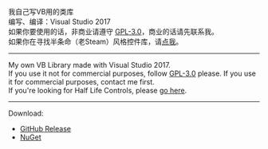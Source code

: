 我自己写VB用的类库  
编写、编译：Visual Studio 2017  
如果你要使用的话，非商业请遵守 [GPL-3.0](https://github.com/gordonwalkedby/Walkedbys_Library/blob/master/LICENSE)，商业的话请先联系我。  
如果你在寻找半条命（老Steam）风格控件库，请[点我](https://github.com/gordonwalkedby/Walkedbys_Library/blob/master/WL/HLControl/README.md)。

----

My own VB Library made with Visual Studio 2017.  
If you use it not for commercial purposes, follow [GPL-3.0](https://github.com/gordonwalkedby/Walkedbys_Library/blob/master/LICENSE) please. If you use it for commercial purposes, contact me first.  
If you're looking for Half Life Controls, please [go here](https://github.com/gordonwalkedby/Walkedbys_Library/blob/master/WL/HLControl/README.md).  

----

Download: 

- [GitHub Release](https://github.com/gordonwalkedby/Walkedbys_Library/releases)
- [NuGet](https://www.nuget.org/packages/WL/)

